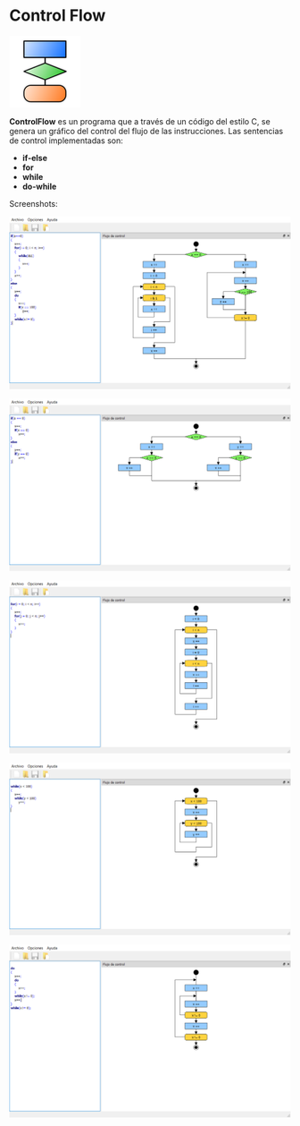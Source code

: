 # Control Flow

![logo](proj/res/MainImage.png)

**ControlFlow** es un programa que a través de un código del estilo C, se genera un gráfico del control del flujo de las instrucciones.
Las sentencias de control implementadas son:

* **if-else**
* **for**
* **while**
* **do-while**

Screenshots:

![](screenshots/ControlFlow.png)

![](screenshots/ControlFlow-if.png)

![](screenshots/ControlFlow-for.png)

![](screenshots/ControlFlow-while.png)

![](screenshots/ControlFlow-do_while.png)

